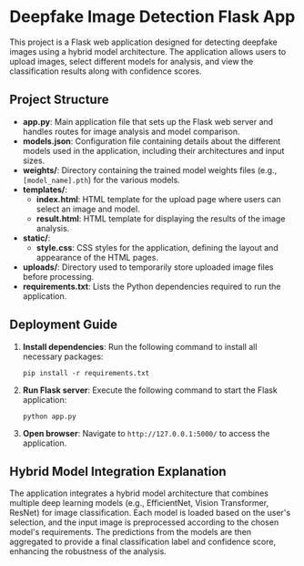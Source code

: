 # Deepfake Image Detection Flask App

This project is a Flask web application designed for detecting deepfake images using a hybrid model architecture. The application allows users to upload images, select different models for analysis, and view the classification results along with confidence scores.

## Project Structure

- **app.py**: Main application file that sets up the Flask web server and handles routes for image analysis and model comparison.
- **models.json**: Configuration file containing details about the different models used in the application, including their architectures and input sizes.
- **weights/**: Directory containing the trained model weights files (e.g., `[model_name].pth`) for the various models.
- **templates/**: 
  - **index.html**: HTML template for the upload page where users can select an image and model.
  - **result.html**: HTML template for displaying the results of the image analysis.
- **static/**: 
  - **style.css**: CSS styles for the application, defining the layout and appearance of the HTML pages.
- **uploads/**: Directory used to temporarily store uploaded image files before processing.
- **requirements.txt**: Lists the Python dependencies required to run the application.

## Deployment Guide

1. **Install dependencies**: 
   Run the following command to install all necessary packages:
   ```
   pip install -r requirements.txt
   ```

2. **Run Flask server**: 
   Execute the following command to start the Flask application:
   ```
   python app.py
   ```

3. **Open browser**: 
   Navigate to `http://127.0.0.1:5000/` to access the application.

## Hybrid Model Integration Explanation

The application integrates a hybrid model architecture that combines multiple deep learning models (e.g., EfficientNet, Vision Transformer, ResNet) for image classification. Each model is loaded based on the user's selection, and the input image is preprocessed according to the chosen model's requirements. The predictions from the models are then aggregated to provide a final classification label and confidence score, enhancing the robustness of the analysis.
